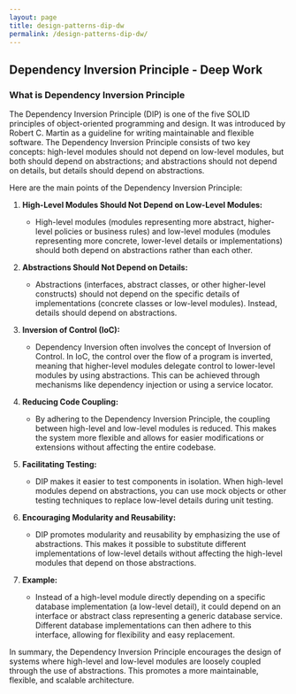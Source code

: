 ```yaml
---
layout: page
title: design-patterns-dip-dw
permalink: /design-patterns-dip-dw/
---
```


## Dependency Inversion Principle - Deep Work 

### What is Dependency Inversion Principle

The Dependency Inversion Principle (DIP) is one of the five SOLID principles of object-oriented programming and design. It was introduced by Robert C. Martin as a guideline for writing maintainable and flexible software. The Dependency Inversion Principle consists of two key concepts: high-level modules should not depend on low-level modules, but both should depend on abstractions; and abstractions should not depend on details, but details should depend on abstractions.

Here are the main points of the Dependency Inversion Principle:

1. **High-Level Modules Should Not Depend on Low-Level Modules:**
   - High-level modules (modules representing more abstract, higher-level policies or business rules) and low-level modules (modules representing more concrete, lower-level details or implementations) should both depend on abstractions rather than each other.

2. **Abstractions Should Not Depend on Details:**
   - Abstractions (interfaces, abstract classes, or other higher-level constructs) should not depend on the specific details of implementations (concrete classes or low-level modules). Instead, details should depend on abstractions.

3. **Inversion of Control (IoC):**
   - Dependency Inversion often involves the concept of Inversion of Control. In IoC, the control over the flow of a program is inverted, meaning that higher-level modules delegate control to lower-level modules by using abstractions. This can be achieved through mechanisms like dependency injection or using a service locator.

4. **Reducing Code Coupling:**
   - By adhering to the Dependency Inversion Principle, the coupling between high-level and low-level modules is reduced. This makes the system more flexible and allows for easier modifications or extensions without affecting the entire codebase.

5. **Facilitating Testing:**
   - DIP makes it easier to test components in isolation. When high-level modules depend on abstractions, you can use mock objects or other testing techniques to replace low-level details during unit testing.

6. **Encouraging Modularity and Reusability:**
   - DIP promotes modularity and reusability by emphasizing the use of abstractions. This makes it possible to substitute different implementations of low-level details without affecting the high-level modules that depend on those abstractions.

7. **Example:**
   - Instead of a high-level module directly depending on a specific database implementation (a low-level detail), it could depend on an interface or abstract class representing a generic database service. Different database implementations can then adhere to this interface, allowing for flexibility and easy replacement.

In summary, the Dependency Inversion Principle encourages the design of systems where high-level and low-level modules are loosely coupled through the use of abstractions. This promotes a more maintainable, flexible, and scalable architecture.